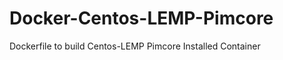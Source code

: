 Docker-Centos-LEMP-Pimcore
==========================

Dockerfile to build Centos-LEMP Pimcore Installed Container
